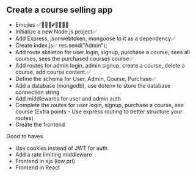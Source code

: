 ## Create a course selling app

- Emojies ✅👏🤬😍💕🫤🥴😡🙏
- Initialize a new Node.js project✅
- Add Express, jsonwebtoken, mongoose to it as a dependency✅
- Create index.js✅
  res.send("Admin");
- Add route skeleton for user login, signup, purchase a course, sees all courses, sees the purchased courses course✅
- Add routes for admin login, admin signup, create a course, delete a course, add course content.✅
- Define the schema for User, Admin, Course, Purchase✅
- Add a database (mongodb), use dotenv to store the database connection string
- Add middlewares for user and admin auth
- Complete the routes for user login, signup, purchase a course, see course (Extra points - Use express routing to better structure your routes)
- Create the frontend

Good to haves

- Use cookies instead of JWT for auth
- Add a rate limiting middleware
- Frontend in ejs (low pri)
- Frontend in React

